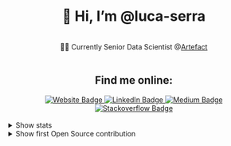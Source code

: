 <div id="header" align="center">
 <h1>👋 Hi, I’m @luca-serra</h1>
</div>
 
<br/>
<div id="bio" align="center">
 👨‍💻 Currently Senior Data Scientist @<a href="https://www.artefact.com/">Artefact</a>
</div>
<br/>

<div id="online-section" align="center">
 <h2>Find me online:</h2>
</div>

<div id="badges" align="center">
  <a href="https://luca-serra.com">
    <img src="https://img.shields.io/badge/Personal%20Website-pink?logo=clyp&logoColor=white&style=for-the-badge" alt="Website Badge"/>
  </a>
  <a href="https://www.linkedin.com/in/luca-serra/">
    <img src="https://img.shields.io/badge/LinkedIn-blue?style=for-the-badge&logo=linkedin&logoColor=white" alt="LinkedIn Badge"/>
  </a>
  <a href="https://medium.com/@luca.serra">
    <img src="https://img.shields.io/badge/Medium-black?logo=medium&logoColor=white&style=for-the-badge" alt="Medium Badge"/>
  </a>
  <a href="https://stackoverflow.com/users/13891969/luca">
    <img src="https://img.shields.io/badge/Stackoverflow-orange?logo=stackoverflow&logoColor=white&style=for-the-badge" alt="Stackoverflow Badge"/>
  </a>
</div>

<br/>


<details>
<summary>Show stats</summary>
<br />
<div align="center">
  <p>Stackoverflow:</p>
  <img src="https://github-readme-stackoverflow.vercel.app/?userID=13891969&layout=compact" />
</div>
<div align="center" display="flex" align-items="stretch">
  <p>Github:</p>
<div flex=50%>
  <img src="https://streak-stats.demolab.com/?user=luca-serra&theme=dark&hide_border=true"/>
</div>
<div flex=50%>
  <img src="https://github-readme-stats.vercel.app/api/top-langs/?username=luca-serra&hide=jupyter%20notebook&show_icons=true&hide_border=true&layout=compact&langs_count=8"/>
</div>
</div>
</details>

<details>
<summary>Show first Open Source contribution</summary>
<a href="https://github.com/ultralytics/ultralytics">Ultralytics</a>: Link to PR -> <a href="https://github.com/ultralytics/ultralytics/pull/6227">fix: process_batch function of ConfusionMatrix to take into account empty labels #6227</a>
</details>
